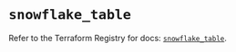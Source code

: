 # `snowflake_table`

Refer to the Terraform Registry for docs: [`snowflake_table`](https://registry.terraform.io/providers/snowflakedb/snowflake/1.2.1/docs/resources/table).
